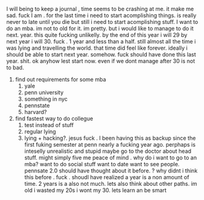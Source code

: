 I will being to keep a journal , time seems to be crashing at me. it make me sad. fuck I am . for the last time i need to start acomplishing things. is really never to late until you die but still i need to start acomplishing stuff. 
I want to do an mba. im not to old for it. im pretty. but i would like to manage to do it next. year. this quite fucking unlikelly. by the end of this year i will 29 by next year i will 30. fuck . 1 year and less than a half. still almost all the time i was lying and travelling the world. that time did feel like forever. ideally i should be able to start next year. somehow. fuck should have done this last year. shit. ok anyhow lest start now. even if we dont manage after 30 is not to bad. 
1. find out requirements for some mba
	1. yale
	2. penn university
	3. something in nyc
	4. pennstate
	5. harvard?
2. find fastest way to do collegue 
	1. test instead of stuff
	2. regular lying
	3. lying + hacking?. jesus fuck . I been having this as backup since the first fuking semester at penn nearly a fucking year ago. perphaps is inteselly unrealistic and stupid
maybe go to the doctor about head stuff. might simply five me peace of mind . 
why do i want to go to an mba? want to do social stuff want to date want to see people. pennsate 2.0 should have thought about it before. ? why didnt i think this before . fuck . shoudl have realized a year is a non amount of time. 2 years is a also not much. lets also think about other paths. im old  i wasted my 20s i wont my 30. lets learn  an be smart

